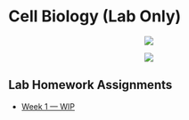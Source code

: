  # Cell Biology (Lab Only)

 <p align="center">
    <a title="Cell Biology">
    <img src="../assets/images/bi-337.ico"> 
    </a>
</p>

 <p align="center">
    <a title="View my currnet lab work, comleted or not" href="lab-1.pdf">
    <img src="https://img.shields.io/badge/Lab Homework-week 1 complete-success?logo=latex" >
    </a> 
</p>


## Lab Homework Assignments
- [Week 1 &mdash; WIP](lab-1.pdf)

